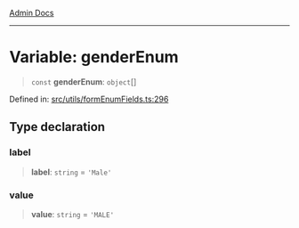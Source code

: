 [Admin Docs](/)

***

# Variable: genderEnum

> `const` **genderEnum**: `object`[]

Defined in: [src/utils/formEnumFields.ts:296](https://github.com/gautam-divyanshu/talawa-admin/blob/10f2081e01fc4f6c0767e35f8c4ed3f09fb1baac/src/utils/formEnumFields.ts#L296)

## Type declaration

### label

> **label**: `string` = `'Male'`

### value

> **value**: `string` = `'MALE'`
